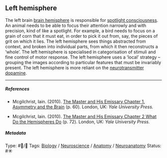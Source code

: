 ## Left hemisphere

The left brain [brain hemisphere]() is responsible for [spotlight consciousness](Spotlight%20consciousness.md). An animal needs to be able to focus their attention narrowly and with precision, kind of like a spotlight. For example, a bird needs to focus on a grain of corn that it must eat, in order to pick it out from, say, the pieces of grit on which it lies. The left hemisphere sees things abstracted from context, and broken into individual parts, from which it then reconstructs a ‘whole’. The left hemisphere is specialised in categorisation of stimuli and fine control of motor response. The left hemisphere uses a ‘local’ strategy – grouping the images according to particular features that must be invariably present. The left hemisphere is more reliant on the [neurotransmitter](Neurotransmitter.md) [dopamine](Dopamine.md). 

---

##### References

* Mcgilchrist, Iain. (2010). [The Master and His Emissary Chapter 1. Asymmetry and the Brain](The%20Master%20and%20His%20Emissary%20Chapter%201.%20Asymmetry%20and%20the%20Brain.md) (p. 60). London, UK: *Yale University Press.*

* Mcgilchrist, Iain. (2010). [The Master and His Emissary Chapter 2 What Do the Hemispheres Do](The%20Master%20and%20His%20Emissary%20Chapter%202%20What%20Do%20the%20Hemispheres%20Do.md) (p. 72). London, UK: *Yale University Press.*

##### Metadata

Type: #🔵/🔵 
Tags: [Biology]() / [Neuroscience](Neuroscience.md) / [Anatomy]() / [Neuroanatomy](Neuroanatomy.md) 
Status: #☀️ 
